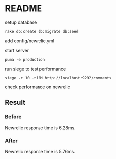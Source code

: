 # README

setup database

```
rake db:create db:migrate db:seed
```

add config/newrelic.yml

start server

```
puma -e production
```

run siege to test performance

```
siege -c 10 -t10M http://localhost:9292/comments
```

check performance on newrelic

## Result

### Before

Newrelic response time is 6.28ms.

### After

Newrelic response time is 5.76ms.

